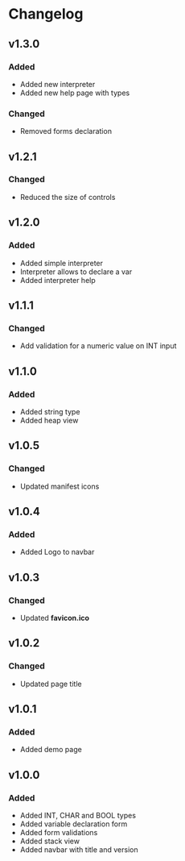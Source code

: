 # Changelog

## v1.3.0

### Added

- Added new interpreter
- Added new help page with types

### Changed

- Removed forms declaration

## v1.2.1

### Changed

- Reduced the size of controls

## v1.2.0

### Added

- Added simple interpreter
- Interpreter allows to declare a var
- Added interpreter help

## v1.1.1

### Changed

- Add validation for a numeric value on INT input 

## v1.1.0

### Added

- Added string type
- Added heap view

## v1.0.5

### Changed

- Updated manifest icons

## v1.0.4

### Added

- Added Logo to navbar

## v1.0.3

### Changed

- Updated **favicon.ico**

## v1.0.2

### Changed

- Updated page title

## v1.0.1

### Added

- Added demo page

## v1.0.0

### Added

- Added INT, CHAR and BOOL types
- Added variable declaration form
- Added form validations
- Added stack view
- Added navbar with title and version